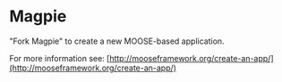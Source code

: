Magpie
=====

"Fork Magpie" to create a new MOOSE-based application.

For more information see: [http://mooseframework.org/create-an-app/](http://mooseframework.org/create-an-app/)
